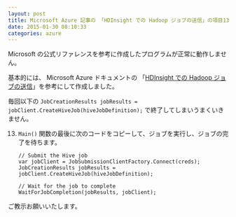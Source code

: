 ```yaml
---
layout: post
title: Microsoft Azure 記事の 「HDInsight での Hadoop ジョブの送信」の項目13がうまくいかない
date: 2015-01-30 08:10:33
categories: azure
---
```

<!-- {% raw %} -->
<p>Microsoft の公式リファレンスを参考に作成したプログラムが正常に動作しません。</p>

<p>基本的には、 Microsoft Azure ドキュメントの 「<a href="http://azure.microsoft.com/ja-jp/documentation/articles/hdinsight-submit-hadoop-jobs-programmatically/" rel="nofollow">HDInsight での Hadoop ジョブの送信</a>」を参考にして作成しました。</p>

<p>毎回以下の <code>JobCreationResults jobResults = jobClient.CreateHiveJob(hiveJobDefinition);</code> で終了してしまいうまくいきません。</p>

<ol start="13">
<li><p><code>Main()</code> 関数の最後に次のコードをコピーして、ジョブを実行し、ジョブの完了を待ちます。</p>

<pre><code>// Submit the Hive job
var jobClient = JobSubmissionClientFactory.Connect(creds);
JobCreationResults jobResults = jobClient.CreateHiveJob(hiveJobDefinition);

// Wait for the job to complete
WaitForJobCompletion(jobResults, jobClient);
</code></pre></li>
</ol>

<p>ご教示お願いいたします。</p>
<!-- {% endraw %} -->
